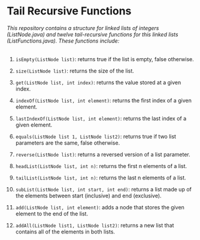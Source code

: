 # Tail Recursive Functions
###### This repository contains a structure for linked lists of integers (ListNode.java) and twelve tail-recursive functions for this linked lists (ListFunctions.java). These functions include:

1. ```isEmpty(ListNode list)```: returns true if the list is empty, false otherwise.

2. ```size(ListNode list)```: returns the size of the list.

3. ```get(ListNode list, int index)```: returns the value stored at a given index.
4. ```indexOf(ListNode list, int element)```: returns the first index of a given element.
5. ```lastIndexOf(ListNode list, int element)```: returns the last index of a given element.
6. ```equals(ListNode list 1, ListNode list2)```: returns true if two list parameters are the same, false otherwise.
7. ```reverse(ListNode list)```: returns a reversed version of a list parameter.
8. ```headList(ListNode list, int n)```: returns the first n elements of a list.
9. ```tailList(ListNode list, int n)```: returns the last n elements of a list.
10. ```subList(ListNode list, int start, int end)```: returns a list made up of the elements between start (inclusive) and end (exclusive).
11. ```add(ListNode list, int element)```: adds a node that stores the given element to the end of the list.
12. ```addAll(ListNode list1, ListNode list2)```: returns a new list that contains all of the elements in both lists.
